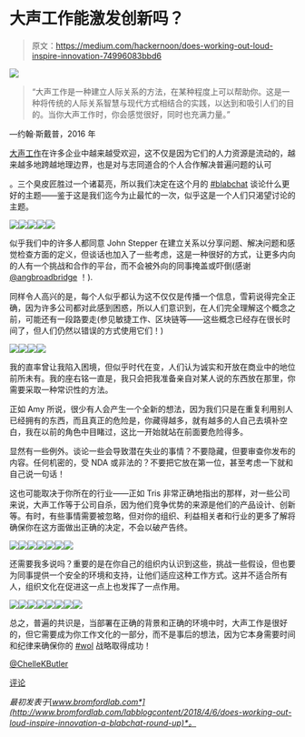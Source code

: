 # 大声工作能激发创新吗？

> 原文：<https://medium.com/hackernoon/does-working-out-loud-inspire-innovation-74996083bbd6>

![](img/ba276a259a468d2c7c1030d1ca44e86e.png)

> “大声工作是一种建立人际关系的方法，在某种程度上可以帮助你。这是一种将传统的人际关系智慧与现代方式相结合的实践，以达到和吸引人们的目的。当你大声工作时，你会感觉很好，同时也充满力量。”

—约翰·斯戴普，2016 年

[大声工作](https://twitter.com/search?src=typd&q=%23workingoutloud)在许多企业中越来越受欢迎，这不仅是因为它们的人力资源是流动的，越来越多地跨越地理边界，也是对与志同道合的个人合作解决普遍问题的认可

。三个臭皮匠胜过一个诸葛亮，所以我们决定在这个月的 [#blabchat](https://twitter.com/search?q=%23blabchat&src=typd) 谈论什么更好的主题——鉴于这是我们迄今为止最忙的一次，似乎这是一个人们只渴望讨论的主题。

![](img/8a9172df26a3a2b6a96444d28c5d2929.png)![](img/826d663753236e3321ebcd4151e2c42a.png)![](img/d9c131621f20c5e9b1cf9200fc0643d5.png)![](img/c1c6035f4dcb2fdbc79456559f39ee37.png)![](img/0eb232a862a9bd82191b04850a7a0dd7.png)

似乎我们中的许多人都同意 John Stepper 在建立关系以分享问题、解决问题和感觉检查方面的定义，但谈话也加入了一些考虑，这是一种很好的方式，让更多内向的人有一个挑战和合作的平台，而不会被外向的同事掩盖或吓倒(感谢 [@angbroadbridge](https://twitter.com/angbroadbridge) ！).

同样令人高兴的是，每个人似乎都认为这不仅仅是传播一个信息，雪莉说得完全正确，因为许多公司都对此感到困惑，所以人们意识到，在人们完全理解这个概念之前，可能还有一段路要走(参见敏捷工作、区块链等——这些概念已经存在很长时间了，但人们仍然以错误的方式使用它们！)

![](img/068a554abaf13199ef3bed27b451c42e.png)![](img/75e0308f4b3a02f66f4a41097c14a2ee.png)![](img/a4c47000bb7a06cbf989d9d6ce2cd41e.png)![](img/b40e3f88319f8642a8d0924fe5e28d03.png)

我的直率曾让我陷入困境，但似乎时代在变，人们认为诚实和开放在商业中的地位前所未有。我的座右铭一直是，我只会把我准备亲自对某人说的东西放在那里，你需要采取一种常识性的方法。

正如 Amy 所说，很少有人会产生一个全新的想法，因为我们只是在重复利用别人已经拥有的东西，而且真正的危险是，你藏得越多，就有越多的人自己去填补空白，我在以前的角色中目睹过，这比一开始就站在前面要危险得多。

显然有一些例外。谈论一些会导致潜在失业的事情？不要隐藏，但要审查你发布的内容。任何机密的，受 NDA 或非法的？不要把它放在第一位，甚至考虑一下就和自己说一句话！

这也可能取决于你所在的行业——正如 Tris 非常正确地指出的那样，对一些公司来说，大声工作等于公司自杀，因为他们竞争优势的来源是他们的产品设计、创新等。有时，有些事情需要被忽略，但对你的组织、利益相关者和行业的更多了解将确保你在这方面做出正确的决定，不会以破产告终。

![](img/4a1a3a57062e1a94f8a22d387c8880ff.png)![](img/5d291daba8265c908d9c44502515c128.png)![](img/7fbbead49c2ada3c73ce3f82868b6d35.png)![](img/3ef767436bf4fa9f3d07e83389d2d806.png)![](img/3c322d6d18419e8210c39da2815e1018.png)![](img/0cffcc43ccdc8923d923d0100145923d.png)![](img/b3b1227bce4c0606592895b05b4d8013.png)

还需要我多说吗？重要的是在你自己的组织内认识到这些，挑战一些假设，但也要为同事提供一个安全的环境和支持，让他们适应这种工作方式。这并不适合所有人，组织文化在促进这一点上也发挥了一点作用。

![](img/92ea96b647af6f68af00536693f18b09.png)![](img/1caa30b2ae0aa837f26cac064a46ec98.png)![](img/7778ed5331f06d0f1e0a029b83115554.png)![](img/9287474402430c08fa73818501c15a5d.png)![](img/6551dc75c3136150406044fd7b5c3bb5.png)![](img/7a88f1d97cc6df96506e785b6505a86f.png)![](img/9a1d280d5257618bd411fa23a74ba373.png)![](img/e84055ebffbdabe0ba7cf6e0c47d5db4.png)

总之，普遍的共识是，当部署在正确的背景和正确的环境中时，大声工作是很好的，但它需要成为你工作文化的一部分，而不是事后的想法，因为它本身需要时间和纪律来确保你的 [#wol](https://twitter.com/search?q=%23wol&src=typd) 战略取得成功！

[@ChelleKButler](https://twitter.com/ChelleKButler)

[评论](http://www.bromfordlab.com/labblogcontent/2018/4/6/does-working-out-loud-inspire-innovation-a-blabchat-round-up#comments-outer-wrapper)

*最初发表于*[*www.bromfordlab.com*](http://www.bromfordlab.com/labblogcontent/2018/4/6/does-working-out-loud-inspire-innovation-a-blabchat-round-up)*。*